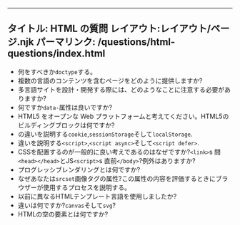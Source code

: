 ***

## タイトル: HTML の質問&#xA;レイアウト:レイアウト/ページ.njk&#xA;パーマリンク: /questions/html-questions/index.html

*   何をすべきか`doctype`する。
*   複数の言語のコンテンツを含むページをどのように提供しますか?
*   多言語サイトを設計・開発する際には、どのようなことに注意する必要がありますか?
*   何ですか`data-`属性は良いですか?
*   HTML5 をオープンな Web プラットフォームと考えてください。HTML5のビルディングブロックは何ですか?
*   の違いを説明する`cookie`,`sessionStorage`そして`localStorage`.
*   違いを説明する`<script>`,`<script async>`そして`<script defer>`.
*   CSSを配置するのが一般的に良い考えであるのはなぜですか?`<link>`s 間`<head></head>`とJS`<script>`s 直前`</body>`?例外はありますか?
*   プログレッシブレンダリングとは何ですか?
*   なぜあなたは`srcset`画像タグの属性?この属性の内容を評価するときにブラウザーが使用するプロセスを説明する。
*   以前に異なるHTMLテンプレート言語を使用しましたか?
*   違いは何ですか?`canvas`そして`svg`?
*   HTMLの空の要素とは何ですか?
